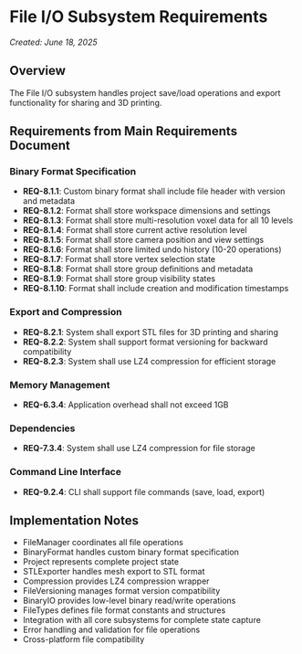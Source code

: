 # File I/O Subsystem Requirements
*Created: June 18, 2025*

## Overview
The File I/O subsystem handles project save/load operations and export functionality for sharing and 3D printing.

## Requirements from Main Requirements Document

### Binary Format Specification
- **REQ-8.1.1**: Custom binary format shall include file header with version and metadata
- **REQ-8.1.2**: Format shall store workspace dimensions and settings
- **REQ-8.1.3**: Format shall store multi-resolution voxel data for all 10 levels
- **REQ-8.1.4**: Format shall store current active resolution level
- **REQ-8.1.5**: Format shall store camera position and view settings
- **REQ-8.1.6**: Format shall store limited undo history (10-20 operations)
- **REQ-8.1.7**: Format shall store vertex selection state
- **REQ-8.1.8**: Format shall store group definitions and metadata
- **REQ-8.1.9**: Format shall store group visibility states
- **REQ-8.1.10**: Format shall include creation and modification timestamps

### Export and Compression
- **REQ-8.2.1**: System shall export STL files for 3D printing and sharing
- **REQ-8.2.2**: System shall support format versioning for backward compatibility
- **REQ-8.2.3**: System shall use LZ4 compression for efficient storage

### Memory Management
- **REQ-6.3.4**: Application overhead shall not exceed 1GB

### Dependencies
- **REQ-7.3.4**: System shall use LZ4 compression for file storage

### Command Line Interface
- **REQ-9.2.4**: CLI shall support file commands (save, load, export)

## Implementation Notes
- FileManager coordinates all file operations
- BinaryFormat handles custom binary format specification
- Project represents complete project state
- STLExporter handles mesh export to STL format
- Compression provides LZ4 compression wrapper
- FileVersioning manages format version compatibility
- BinaryIO provides low-level binary read/write operations
- FileTypes defines file format constants and structures
- Integration with all core subsystems for complete state capture
- Error handling and validation for file operations
- Cross-platform file compatibility